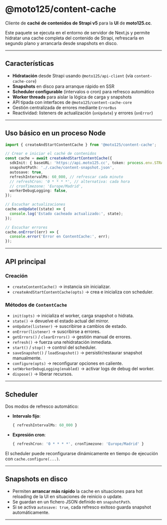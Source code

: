 # @moto125/content-cache

Cliente de **caché de contenidos de Strapi v5** para la **UI** de **moto125.cc**.  

Este paquete se ejecuta en el entorno de servidor de Next.js y permite hidratar una cache completa del contenido de Strapi, refrescarla en segundo plano y arrancarla desde snapshots en disco.

---

## Características

- **Hidratación** desde Strapi usando `@moto125/api-client` (vía `content-cache-core`)
- **Snapshots** en disco para arranque rápido en SSR
- **Scheduler configurable** (intervalos o cron) para refresco automático
- **Worker threads** para aislar la lógica de carga y snapshots
- API tipada con interfaces de `@moto125/content-cache-core`
- Gestión centralizada de errores mediante `ErrorBus`
- Reactividad: listeners de actualización (`onUpdate`) y errores (`onError`)

---

## Uso básico en un proceso Node

```ts
import { createAndStartContentCache } from '@moto125/content-cache';

// Crear e iniciar el caché de contenidos
const cache = await createAndStartContentCache({
  sdkInit: { baseURL: 'https://api.moto125.cc', token: process.env.STRAPI_TOKEN },
  snapshotPath: './.cache/content-snapshot.json',
  autosave: true,
  refreshIntervalMs: 60_000, // refrescar cada minuto
  // refreshCron: '0 * * * *', // alternativa: cada hora
  // cronTimezone: 'Europe/Madrid',
  workerDebugLogging: false,
});

// Escuchar actualizaciones
cache.onUpdate((state) => {
  console.log('Estado cacheado actualizado:', state);
});

// Escuchar errores
cache.onError((err) => {
  console.error('Error en ContentCache:', err);
});
```

---

## API principal

### Creación

- `createContentCache()` → instancia sin inicializar.
- `createAndStartContentCache(opts)` → crea e inicializa con scheduler.

### Métodos de `ContentCache`

- `init(opts)` → inicializa el worker, carga snapshot o hidrata.
- `state()` → devuelve el estado actual del mirror.
- `onUpdate(listener)` → suscribirse a cambios de estado.
- `onError(listener)` → suscribirse a errores.
- `getErrors()` / `clearErrors()` → gestión manual de errores.
- `refresh()` → fuerza una rehidratación inmediata.
- `start()` / `stop()` → control del scheduler.
- `saveSnapshot()` / `loadSnapshot()` → persistir/restaurar snapshot manualmente.
- `configure(opts)` → reconfigurar opciones en caliente.
- `setWorkerDebugLogging(enabled)` → activar logs de debug del worker.
- `dispose()` → liberar recursos.

---

## Scheduler

Dos modos de refresco automático:

- **Intervalo fijo**:
  ```ts
  { refreshIntervalMs: 60_000 }
  ```

- **Expresión cron**:
  ```ts
  { refreshCron: '0 * * * *', cronTimezone: 'Europe/Madrid' }
  ```

El scheduler puede reconfigurarse dinámicamente en tiempo de ejecución con `cache.configure(...)`.

---

## Snapshots en disco

- Permiten **arrancar más rápido** la cache en situaciones para hot reloading de la UI en situaciones de reinicio o update.
- Se guardan en un fichero JSON definido en `snapshotPath`.
- Si se activa `autosave: true`, cada refresco exitoso guarda snapshot automáticamente.

---

